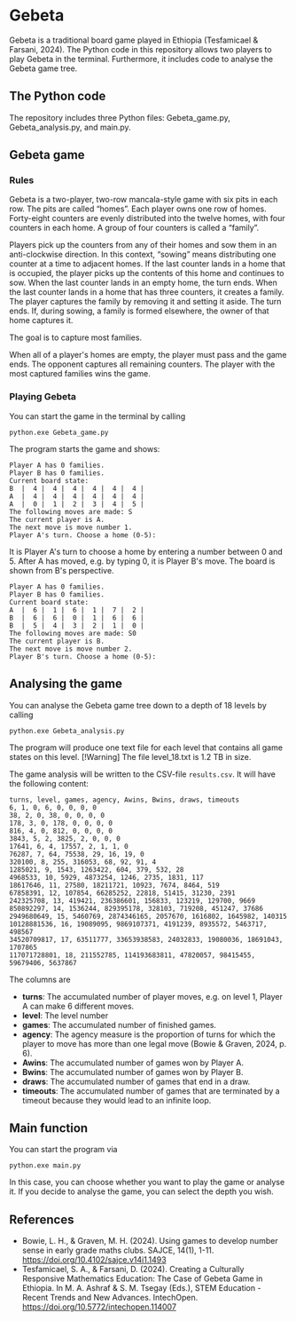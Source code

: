 # Gebeta
Gebeta is a traditional board game played in Ethiopia (Tesfamicael & Farsani, 2024). The Python code in this repository allows two players to play Gebeta in the terminal. Furthermore, it includes code to analyse the Gebeta game tree.

## The Python code
The repository includes three Python files: Gebeta_game.py, Gebeta_analysis.py, and main.py.

## Gebeta game
### Rules
Gebeta is a two-player, two-row mancala-style game with six pits in each row. The pits are called “homes”. Each player owns one row of homes. Forty-eight counters are evenly distributed into the twelve homes, with four counters in each home. A group of four counters is called a “family”.

Players pick up the counters from any of their homes and sow them in an anti-clockwise direction. In this context, “sowing” means distributing one counter at a time to adjacent homes. If the last counter lands in a home that is occupied, the player picks up the contents of this home and continues to sow. When the last counter lands in an empty home, the turn ends. When the last counter lands in a home that has three counters, it creates a family. The player captures the family by removing it and setting it aside. The turn ends. If, during sowing, a family is formed elsewhere, the owner of that home captures it.

The goal is to capture most families.

When all of a player's homes are empty, the player must pass and the game ends. The opponent captures all remaining counters. The player with the most captured families wins the game.

### Playing Gebeta
You can start the game in the terminal by calling
```
python.exe Gebeta_game.py
```
The program starts the game and shows:

    Player A has 0 families.  
    Player B has 0 families.  
    Current board state:  
    B  |  4 |  4 |  4 |  4 |  4 |  4 |  
    A  |  4 |  4 |  4 |  4 |  4 |  4 |  
    A  |  0 |  1 |  2 |  3 |  4 |  5 |  
    The following moves are made: S  
    The current player is A.  
    The next move is move number 1.  
    Player A's turn. Choose a home (0-5):  

It is Player A's turn to choose a home by entering a number between 0 and 5. After A has moved, e.g. by typing 0<ENTER>, it is Player B's move. The board is shown from B's perspective.

    Player A has 0 families.  
    Player B has 0 families.  
    Current board state:  
    A  |  6 |  1 |  6 |  1 |  7 |  2 |  
    B  |  6 |  6 |  0 |  1 |  6 |  6 |  
    B  |  5 |  4 |  3 |  2 |  1 |  0 |  
    The following moves are made: S0  
    The current player is B.  
    The next move is move number 2.  
    Player B's turn. Choose a home (0-5):  

## Analysing the game
You can analyse the Gebeta game tree down to a depth of 18 levels by calling
```
python.exe Gebeta_analysis.py
```
The program will produce one text file for each level that contains all game states on this level.
[!Warning]
The file level_18.txt is 1.2 TB in size.

The game analysis will be written to the CSV-file `results.csv`. It will have the following content:
```
turns, level, games, agency, Awins, Bwins, draws, timeouts
6, 1, 0, 6, 0, 0, 0, 0
38, 2, 0, 38, 0, 0, 0, 0
178, 3, 0, 178, 0, 0, 0, 0
816, 4, 0, 812, 0, 0, 0, 0
3843, 5, 2, 3825, 2, 0, 0, 0
17641, 6, 4, 17557, 2, 1, 1, 0
76287, 7, 64, 75538, 29, 16, 19, 0
320100, 8, 255, 316053, 68, 92, 91, 4
1285021, 9, 1543, 1263422, 604, 379, 532, 28
4968533, 10, 5929, 4873254, 1246, 2735, 1831, 117
18617646, 11, 27580, 18211721, 10923, 7674, 8464, 519
67858391, 12, 107854, 66285252, 22818, 51415, 31230, 2391
242325708, 13, 419421, 236386601, 156833, 123219, 129700, 9669
850892297, 14, 1536244, 829395178, 328103, 719208, 451247, 37686
2949680649, 15, 5460769, 2874346165, 2057670, 1616802, 1645982, 140315
10128881536, 16, 19089095, 9869107371, 4191239, 8935572, 5463717, 498567
34520709817, 17, 63511777, 33653938583, 24032833, 19080036, 18691043, 1707865
117071728801, 18, 211552785, 114193683811, 47820057, 98415455, 59679406, 5637867
```
The columns are
- **turns**: The accumulated number of player moves, e.g. on level 1, Player A can make 6 different moves.
- **level**: The level number
- **games**: The accumulated number of finished games.
- **agency**: The agency measure is the proportion of turns for which the player to move has more than one legal move (Bowie & Graven, 2024, p. 6).
- **Awins**: The accumulated number of games won by Player A.
- **Bwins**: The accumulated number of games won by Player B.
- **draws**: The accumulated number of games that end in a draw.
- **timeouts**: The accumulated number of games that are terminated by a timeout because they would lead to an infinite loop.

## Main function
You can start the program via
```
python.exe main.py
```
In this case, you can choose whether you want to play the game or analyse it. If you decide to analyse the game, you can select the depth you wish.

## References
- Bowie, L. H., & Graven, M. H. (2024). Using games to develop number sense in early grade maths clubs. SAJCE, 14(1), 1-11. https://doi.org/10.4102/sajce.v14i1.1493
- Tesfamicael, S. A., & Farsani, D. (2024). Creating a Culturally Responsive Mathematics Education: The Case of Gebeta Game in Ethiopia. In M. A. Ashraf & S. M. Tsegay (Eds.), STEM Education - Recent Trends and New Advances. IntechOpen. https://doi.org/10.5772/intechopen.114007
